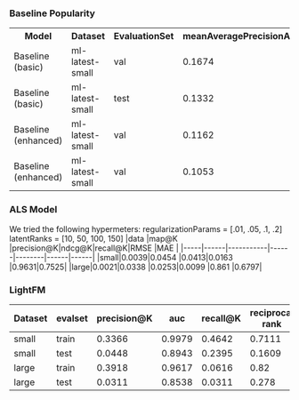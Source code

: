 ### Baseline Popularity

<table>
<tbody>
<tr>
<th>Model</th>
<th>Dataset</th>
<th>EvaluationSet</th>
<th>meanAveragePrecisionAtK</th>
<th>precisionAtK</th>
<th>ndcgAtK</th>
<th>recallAtK</th>
<th>RMSE</th>
<th>MAE</th>
</tr>
<tr>
<td>Baseline (basic)</td>
<td>ml-latest-small</td>
<td>val</td>
<td>0.1674</td>
<td>0.2657</td>
<td>0.3071</td>
<td>0.2146</td>
<td>2.8901</td>
<td>2.6847</td>
</tr>
<tr>
<td>Baseline (basic)</td>
<td>ml-latest-small</td>
<td>test</td>
<td>0.1332</td>
<td>0.2497</td>
<td>0.3097</td>
<td>0.2513</td>
<td>2.7168</td>
<td>2.5017</td>
</tr>
<tr>
<td>Baseline (enhanced)</td>
<td>ml-latest-small</td>
<td>val</td>
<td>0.1162</td>
<td>0.2306</td>
<td>0.2797</td>
<td>0.1875</td>
<td>0.9102</td>
<td>0.7173</td>
</tr>
<tr>
<td>Baseline (enhanced)</td>
<td>ml-latest-small</td>
<td>val</td>
<td>0.1053</td>
<td>0.2125</td>
<td>0.2581</td>
<td>0.2077</td>
<td>0.9265</td>
<td>0.7279</td>
</tr>
</tbody>
</table>

### ALS Model
We tried the following hypermeters:
regularizationParams = [.01, .05, .1, .2]
latentRanks = [10, 50, 100, 150]
|data |map@K |precision@K|ndcg@K|recall@K|RMSE  |MAE   |
|-----|------|-----------|------|--------|------|------|
|small|0.0039|0.0454     |0.0413|0.0163  |0.9631|0.7525|
|large|0.0021|0.0338     |0.0253|0.0099  |0.861 |0.6797|



### LightFM

|Dataset|evalset|precision@K|auc   |recall@K|reciprocal rank|
|-------|-------|-----------|------|--------|---------------|
|small  |train  |0.3366     |0.9979|0.4642  |0.7111         |
|small  |test   |0.0448     |0.8943|0.2395  |0.1609         |
|large  |train  |0.3918     |0.9617|0.0616  |0.82           |
|large  |test   |0.0311     |0.8538|0.0311  |0.278          |

